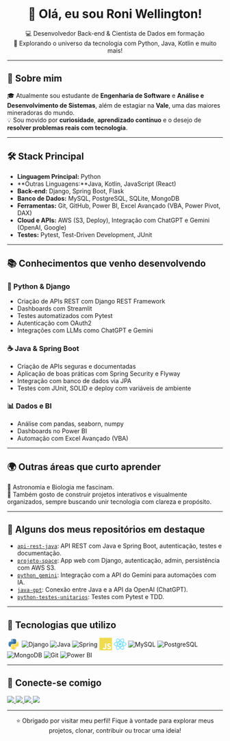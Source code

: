 <h1 align="center">👋 Olá, eu sou Roni Wellington!</h1>

<p align="center">
  💻 Desenvolvedor Back-end & Cientista de Dados em formação <br>
  🚀 Explorando o universo da tecnologia com Python, Java, Kotlin e muito mais!
</p>

---

## 🧠 Sobre mim

🎓 Atualmente sou estudante de **Engenharia de Software** e **Análise e Desenvolvimento de Sistemas**, além de estagiar na **Vale**, uma das maiores mineradoras do mundo.  
💡 Sou movido por **curiosidade**, **aprendizado contínuo** e o desejo de **resolver problemas reais com tecnologia**.

---

## 🛠️ Stack Principal

- **Linguagem Principal:** Python
- **Outras Linguagens:**Java, Kotlin, JavaScript (React)
- **Back-end:** Django, Spring Boot, Flask
- **Banco de Dados:** MySQL, PostgreSQL, SQLite, MongoDB
- **Ferramentas:** Git, GitHub, Power BI, Excel Avançado (VBA, Power Pivot, DAX)
- **Cloud e APIs:** AWS (S3, Deploy), Integração com ChatGPT e Gemini (OpenAI, Google)
- **Testes:** Pytest, Test-Driven Development, JUnit

---

## 📚 Conhecimentos que venho desenvolvendo

### 🐍 Python & Django
- Criação de APIs REST com Django REST Framework
- Dashboards com Streamlit
- Testes automatizados com Pytest
- Autenticação com OAuth2
- Integrações com LLMs como ChatGPT e Gemini

### ☕ Java & Spring Boot
- Criação de APIs seguras e documentadas
- Aplicação de boas práticas com Spring Security e Flyway
- Integração com banco de dados via JPA
- Testes com JUnit, SOLID e deploy com variáveis de ambiente

### 📊 Dados e BI
- Análise com pandas, seaborn, numpy
- Dashboards no Power BI
- Automação com Excel Avançado (VBA)

---

## 🌍 Outras áreas que curto aprender

🔭 Astronomia e Biologia me fascinam.  
🎨 Também gosto de construir projetos interativos e visualmente organizados, sempre buscando unir tecnologia com clareza e propósito.

---

## 🚀 Alguns dos meus repositórios em destaque

- [`api-rest-java`](https://github.com/RoniWellinton/api-rest-java): API REST com Java e Spring Boot, autenticação, testes e documentação.
- [`projeto-space`](https://github.com/RoniWellinton/projeto-space): App web com Django, autenticação, admin, persistência com AWS S3.
- [`python_gemini`](https://github.com/RoniWellinton/python_gemini): Integração com a API do Gemini para automações com IA.
- [`java-gpt`](https://github.com/RoniWellinton/java-gpt): Conexão entre Java e a API da OpenAI (ChatGPT).
- [`python-testes-unitarios`](https://github.com/RoniWellinton/python-testes-unitarios): Testes com Pytest e TDD.

---

## 🧰 Tecnologias que utilizo

<div style="display: inline_block">
  <img align="center" alt="Python" height="30" src="https://raw.githubusercontent.com/devicons/devicon/master/icons/python/python-original.svg">
  <img align="center" alt="Django" height="30" src="https://cdn.worldvectorlogo.com/logos/django.svg">
  <img align="center" alt="Java" height="30" src="https://cdn.jsdelivr.net/gh/devicons/devicon/icons/java/java-original.svg">
  <img align="center" alt="Spring" height="30" src="https://cdn.jsdelivr.net/gh/devicons/devicon/icons/spring/spring-original.svg">
  <img align="center" alt="JavaScript" height="30" src="https://raw.githubusercontent.com/devicons/devicon/master/icons/javascript/javascript-plain.svg">
  <img align="center" alt="React" height="30" src="https://raw.githubusercontent.com/devicons/devicon/master/icons/react/react-original.svg">
  <img align="center" alt="MySQL" height="30" src="https://cdn.jsdelivr.net/gh/devicons/devicon/icons/mysql/mysql-original.svg">
  <img align="center" alt="PostgreSQL" height="30" src="https://cdn.jsdelivr.net/gh/devicons/devicon/icons/postgresql/postgresql-original.svg">
  <img align="center" alt="MongoDB" height="30" src="https://cdn.jsdelivr.net/gh/devicons/devicon/icons/mongodb/mongodb-original.svg">
  <img align="center" alt="Git" height="30" src="https://cdn.jsdelivr.net/gh/devicons/devicon/icons/git/git-original.svg">
  <img align="center" alt="Power BI" height="30" src="https://cdn.worldvectorlogo.com/logos/power-bi-1.svg">
</div>

---

## 📲 Conecte-se comigo

<div>
  <a href="https://www.youtube.com/@roni23wellington/playlists" target="_blank">
    <img src="https://img.shields.io/badge/Youtube-red?style=for-the-badge&logo=youtube&logoColor=white">
  </a>
  <a href="https://www.instagram.com/roniwellington/" target="_blank">
    <img src="https://img.shields.io/badge/Instagram-purple?style=for-the-badge&logo=instagram&logoColor=white">
  </a>
  <a href="mailto:roniwellington@gmail.com" target="_blank">
    <img src="https://img.shields.io/badge/Gmail-darkred?style=for-the-badge&logo=gmail&logoColor=white">
  </a>
  <a href="https://www.linkedin.com/in/roniwellington" target="_blank">
    <img src="https://img.shields.io/badge/LinkedIn-blue?style=for-the-badge&logo=linkedin&logoColor=white">
  </a>
</div>

---

<p align="center">
  ⭐ Obrigado por visitar meu perfil! Fique à vontade para explorar meus projetos, clonar, contribuir ou trocar uma ideia!
</p>
